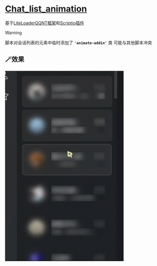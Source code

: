 # **[Chat_list_animation](https://github.com/naahi-i/LiteLoaderQQNT--Transitio--Chat_list_animation/blob/main/Chat_list_animation.js)**
基于[LiteLoaderQQNT框架](https://github.com/LiteLoaderQQNT/LiteLoaderQQNT)和[Scriptio插件](https://github.com/PRO-2684/Scriptio)

> [!WARNING]
> 脚本对会话列表的元素中临时添加了 **`'animate-addin'`** 类 
> 可能与其他脚本冲突

## 🪄效果
![show](gif/show.gif)
